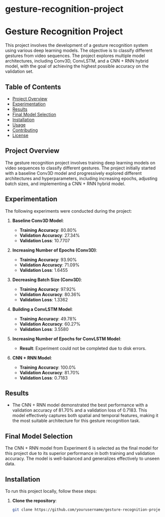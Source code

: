 # gesture-recognition-project

# Gesture Recognition Project

This project involves the development of a gesture recognition system using various deep learning models. The objective is to classify different gestures from video sequences. The project explores multiple model architectures, including Conv3D, ConvLSTM, and a CNN + RNN hybrid model, with the goal of achieving the highest possible accuracy on the validation set.

## Table of Contents
- [Project Overview](#project-overview)
- [Experimentation](#experimentation)
- [Results](#results)
- [Final Model Selection](#final-model-selection)
- [Installation](#installation)
- [Usage](#usage)
- [Contributing](#contributing)
- [License](#license)

## Project Overview

The gesture recognition project involves training deep learning models on video sequences to classify different gestures. The project initially started with a baseline Conv3D model and progressively explored different architectures and hyperparameters, including increasing epochs, adjusting batch sizes, and implementing a CNN + RNN hybrid model.

## Experimentation

The following experiments were conducted during the project:

1. **Baseline Conv3D Model**: 
   - **Training Accuracy**: 80.80%
   - **Validation Accuracy**: 27.34%
   - **Validation Loss**: 10.7707

2. **Increasing Number of Epochs (Conv3D)**:
   - **Training Accuracy**: 93.90%
   - **Validation Accuracy**: 71.09%
   - **Validation Loss**: 1.6455

3. **Decreasing Batch Size (Conv3D)**:
   - **Training Accuracy**: 97.92%
   - **Validation Accuracy**: 80.36%
   - **Validation Loss**: 1.3362

4. **Building a ConvLSTM Model**:
   - **Training Accuracy**: 49.78%
   - **Validation Accuracy**: 60.27%
   - **Validation Loss**: 3.5580

5. **Increasing Number of Epochs for ConvLSTM Model**:
   - **Result**: Experiment could not be completed due to disk errors.

6. **CNN + RNN Model**:
   - **Training Accuracy**: 100.0%
   - **Validation Accuracy**: 81.70%
   - **Validation Loss**: 0.7183

## Results

- The CNN + RNN model demonstrated the best performance with a validation accuracy of 81.70% and a validation loss of 0.7183. This model effectively captures both spatial and temporal features, making it the most suitable architecture for this gesture recognition task.

## Final Model Selection

The CNN + RNN model from Experiment 6 is selected as the final model for this project due to its superior performance in both training and validation accuracy. The model is well-balanced and generalizes effectively to unseen data.

## Installation

To run this project locally, follow these steps:

1. **Clone the repository**:
   ```bash
   git clone https://github.com/yourusername/gesture-recognition-project.git
